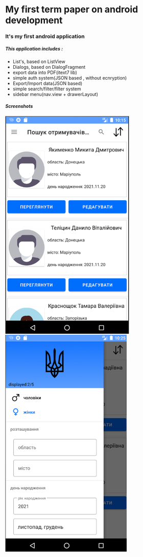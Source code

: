 # My first term paper on android development
### It's my first android application
##### This application includes :
* List's, based on ListView
* Dialogs, based on DialogFragment
* export data into PDF(itext7 lib)
* simple auth system(JSON based , without ecnryption)
* Export/Import data(JSON based)
* simple search/filter/filter system
* sidebar menu(nav.view + drawerLayout)
##### Screenshots
![screenshot](https://github.com/RomeoC0der/SubsidionInformator/blob/master/git_image/mainActivity.png?raw=true "mainActivity")
![screenshot](https://github.com/RomeoC0der/SubsidionInformator/blob/master/git_image/menu.png?raw=true "mainActivity")
